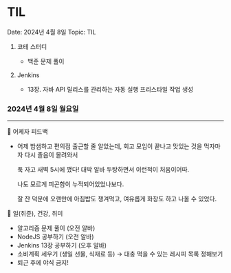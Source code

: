 # TIL

Date: 2024년 4월 8일
Topic: TIL

1. 코테 스터디
    - 백준 문제 풀이

1. Jenkins
    - 13장. 자바 API 릴리스를 관리하는 자동 실행 프리스타일 작업 생성

### 2024년 4월 8일 월요일

---

💜 어제자 피드백

- 어제 밤샘하고 편의점 출근할 줄 알았는데, 회고 모임이 끝나고 맛있는 것을 먹자마자 다시 졸음이 몰려와서
    
    푹 자고 새벽 5시에 깼다! 대박 알바 두탕하면서 이런적이 처음이어따.
    
    나도 모르게 피곤함이 누적되어있었나보다.
    
    잘 잔 덕분에 오랜만에 아침밥도 챙겨먹고, 여유롭게 화장도 하고 나올 수 있었다. 
    

💜 일(취준), 건강, 취미

- 알고리즘 문제 풀이 (오전 알바)
- NodeJS 공부하기 (오전 알바)
- Jenkins 13장 공부하기 (오후 알바)
- 소비계획 세우기 (생일 선물, 식재료 등) → 대충 먹을 수 있는 레시피 목록 정해보기
- 퇴근 후에 야식 금지!